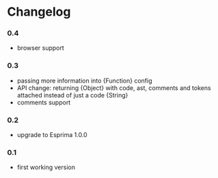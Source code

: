 # Changelog

### 0.4
- browser support

### 0.3
- passing more information into {Function} config
- API change: returning {Object} with code, ast, comments and tokens attached instead of just a code {String}
- comments support

### 0.2 
- upgrade to Esprima 1.0.0

### 0.1
- first working version
